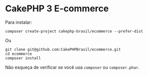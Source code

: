# CakePHP 3 E-commerce

Para instalar:

	composer create-project cakephp-brasil/ecommerce --prefer-dist

Ou

	git clone git@github.com:CakePHPBrasil/ecommerce.git
	cd ecommerce
	composer install

Não esqueça de verificar se você usa `composer` ou `composer.phar`.